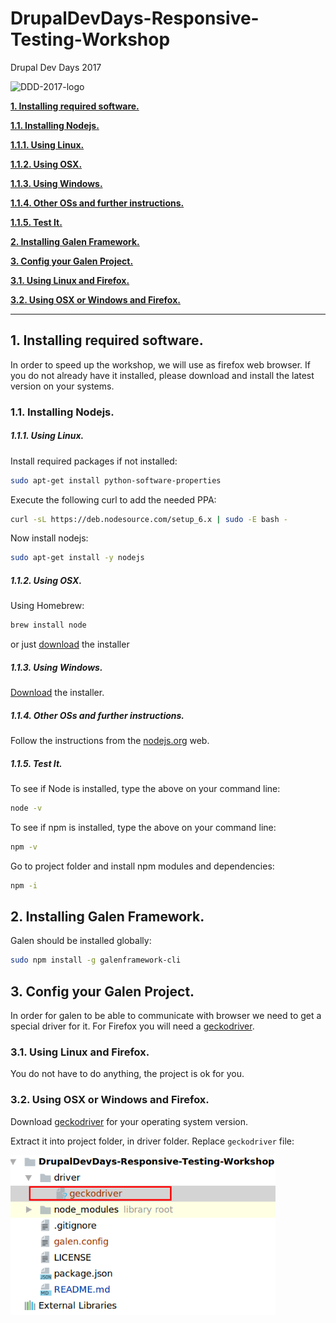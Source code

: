 # DrupalDevDays-Responsive-Testing-Workshop

Drupal Dev Days 2017

<img src="https://seville2017.drupaldays.org/themes/da_vinci/logo.svg" alt="DDD-2017-logo" />

[**1. Installing required software.**](#1-installing-required-software)

[**1.1. Installing Nodejs.**](#11-installing-nodejs)

[**1.1.1. Using Linux.**](#111-using-linux)

[**1.1.2. Using OSX.**](#112-using-osx)

[**1.1.3. Using Windows.**](#113-using-windows)

[**1.1.4. Other OSs and further instructions.**](#114-other-oss-and-further-instructions)

[**1.1.5. Test It.**](#115-test-it)

[**2. Installing Galen Framework.**](#2-installing-galen-framework)

[**3. Config your Galen Project.**](#3-config-your-galen-project)

[**3.1. Using Linux and Firefox.**](#31-using-linux-and-firefox)

[**3.2. Using OSX or Windows and Firefox.**](#32-using-osx-or-windows-and-firefox)

_______________________________________

## 1. Installing required software.

In order to speed up the workshop, we will use as firefox web browser. 
If you do not already have it installed, 
please download and install the latest version on your systems.

 
### 1.1. Installing Nodejs.

##### 1.1.1. Using Linux.

Install required packages if not installed:

```bash
sudo apt-get install python-software-properties
```

Execute the following curl to add the needed PPA:

```bash
curl -sL https://deb.nodesource.com/setup_6.x | sudo -E bash -
```

Now install nodejs:

```bash
sudo apt-get install -y nodejs
```

##### 1.1.2. Using OSX.

Using Homebrew:

```bash
brew install node
```

or just [download](http://nodejs.org/#download) the installer

##### 1.1.3. Using Windows.

[Download](http://nodejs.org/#download)  the installer.

##### 1.1.4. Other OSs and further instructions.

Follow the instructions from the [nodejs.org](https://nodejs.org/es/download/package-manager/) web.

##### 1.1.5. Test It.

To see if Node is installed, type the above on your command line:

```bash
node -v
```

To see if npm is installed, type the above on your command line:

```bash
npm -v
```

Go to project folder and install npm modules and dependencies:

```bash
npm -i 
```

## 2. Installing Galen Framework.

Galen should be installed globally:

```bash
sudo npm install -g galenframework-cli
```

## 3. Config your Galen Project.

In order for galen to be able to communicate with browser we need to get a special driver for it.
For Firefox you will need a [geckodriver](https://github.com/mozilla/geckodriver/releases/tag/v0.14.0).

### 3.1. Using Linux and Firefox.

You do not have to do anything, the project is ok for you.

### 3.2. Using OSX or Windows and Firefox.

Download [geckodriver](https://github.com/mozilla/geckodriver/releases/tag/v0.14.0) for your operating system version.   

Extract it into project folder, in driver folder. Replace ```geckodriver``` file:

<img src="/images/Step0_folder_geckodriver.png" height="256" />

